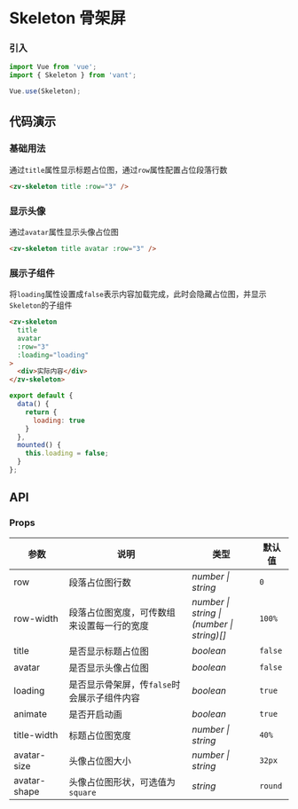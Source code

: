 # Skeleton 骨架屏

### 引入

```js
import Vue from 'vue';
import { Skeleton } from 'vant';

Vue.use(Skeleton);
```

## 代码演示

### 基础用法

通过`title`属性显示标题占位图，通过`row`属性配置占位段落行数

```html
<zv-skeleton title :row="3" />
```

### 显示头像

通过`avatar`属性显示头像占位图

```html
<zv-skeleton title avatar :row="3" />
```

### 展示子组件

将`loading`属性设置成`false`表示内容加载完成，此时会隐藏占位图，并显示`Skeleton`的子组件

```html
<zv-skeleton
  title
  avatar
  :row="3"
  :loading="loading"
>
  <div>实际内容</div>
</zv-skeleton>
```

```js
export default {
  data() {
    return {
      loading: true
    }
  },
  mounted() {
    this.loading = false;
  }
};
```

## API

### Props

| 参数 | 说明 | 类型 | 默认值 |
|------|------|------|------|
| row | 段落占位图行数 | *number \| string* | `0` |
| row-width | 段落占位图宽度，可传数组来设置每一行的宽度 | *number \| string \|<br>(number \| string)[]* | `100%` |
| title | 是否显示标题占位图 | *boolean* | `false` |
| avatar | 是否显示头像占位图 | *boolean* | `false` |
| loading | 是否显示骨架屏，传`false`时会展示子组件内容 | *boolean* | `true` |
| animate | 是否开启动画 | *boolean* | `true` |
| title-width | 标题占位图宽度 | *number \| string* | `40%` |
| avatar-size | 头像占位图大小 | *number \| string* | `32px` |
| avatar-shape | 头像占位图形状，可选值为`square` | *string* | `round` |

